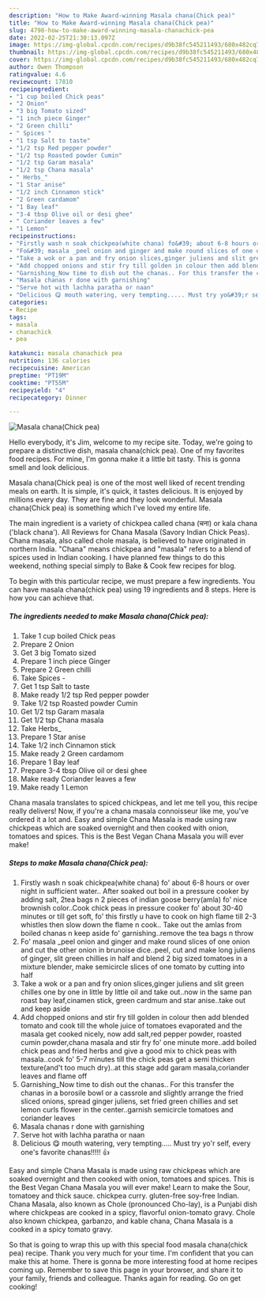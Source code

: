 ```yaml
---
description: "How to Make Award-winning Masala chana(Chick pea)"
title: "How to Make Award-winning Masala chana(Chick pea)"
slug: 4798-how-to-make-award-winning-masala-chanachick-pea
date: 2022-02-25T21:30:13.097Z
image: https://img-global.cpcdn.com/recipes/d9b38fc545211493/680x482cq70/masala-chanachick-pea-recipe-main-photo.jpg
thumbnail: https://img-global.cpcdn.com/recipes/d9b38fc545211493/680x482cq70/masala-chanachick-pea-recipe-main-photo.jpg
cover: https://img-global.cpcdn.com/recipes/d9b38fc545211493/680x482cq70/masala-chanachick-pea-recipe-main-photo.jpg
author: Owen Thompson
ratingvalue: 4.6
reviewcount: 17810
recipeingredient:
- "1 cup boiled Chick peas"
- "2 Onion"
- "3 big Tomato sized"
- "1 inch piece Ginger"
- "2 Green chilli"
- " Spices "
- "1 tsp Salt to taste"
- "1/2 tsp Red pepper powder"
- "1/2 tsp Roasted powder Cumin"
- "1/2 tsp Garam masala"
- "1/2 tsp Chana masala"
- " Herbs_"
- "1 Star anise"
- "1/2 inch Cinnamon stick"
- "2 Green cardamom"
- "1 Bay leaf"
- "3-4 tbsp Olive oil or desi ghee"
- " Coriander leaves a few"
- "1 Lemon"
recipeinstructions:
- "Firstly wash n soak chickpea(white chana) fo&#39; about 6-8 hours or over night in sufficient water.. After soaked out boil in a pressure cooker by adding salt, 2tea bags n 2 pieces of indian goose berry(amla) fo&#39; nice brownish color..Cook chick peas in pressure cooker fo&#39; about 30-40 minutes or till get soft, fo&#39; this firstly u have to cook on high flame till 2-3 whistles then slow down the flame n cook.. Take out the amlas from boiled chanas n keep aside fo&#39; garnishing..remove the tea bags n throw"
- "Fo&#39; masala _peel onion and ginger and make round slices of one onion and cut the other onion in brunoise dice..peel, cut and make long juliens of ginger, slit green chillies in half and blend 2 big sized tomatoes in a mixture blender, make semicircle slices of one tomato by cutting into half"
- "Take a wok or a pan and fry onion slices,ginger juliens and slit green chilles one by one in little by little oil and take out..now in the same pan roast bay leaf,cinamen stick, green cardmum and star anise..take out and keep aside"
- "Add chopped onions and stir fry till golden in colour then add blended tomato and cook till the whole juice of tomatoes evaporated and the masala get cooked nicely, now add salt,red pepper powder, roasted cumin powder,chana masala and stir fry fo&#39; one minute more..add boiled chick peas and fried herbs and give a good mix to chick peas with masala..cook fo&#39; 5-7 minutes till the chick peas get a semi thicken texture(and&#39;t too much dry)..at this stage add garam masala,coriander leaves and flame off"
- "Garnishing_Now time to dish out the chanas.. For this transfer the chanas in a borosile bowl or a cassrole and slightly arrange the fried sliced onions, spread ginger juliens, set fried green chillies and set lemon curls flower in the center..garnish semicircle tomatoes and coriander leaves"
- "Masala chanas r done with garnishing"
- "Serve hot with lachha paratha or naan"
- "Delicious 😋 mouth watering, very tempting..... Must try yo&#39;r self, every one&#39;s favorite chanas!!!!! 👍"
categories:
- Recipe
tags:
- masala
- chanachick
- pea

katakunci: masala chanachick pea 
nutrition: 136 calories
recipecuisine: American
preptime: "PT19M"
cooktime: "PT55M"
recipeyield: "4"
recipecategory: Dinner

---
```



![Masala chana(Chick pea)](https://img-global.cpcdn.com/recipes/d9b38fc545211493/680x482cq70/masala-chanachick-pea-recipe-main-photo.jpg)

Hello everybody, it's Jim, welcome to my recipe site. Today, we're going to prepare a distinctive dish, masala chana(chick pea). One of my favorites food recipes. For mine, I'm gonna make it a little bit tasty. This is gonna smell and look delicious.

Masala chana(Chick pea) is one of the most well liked of recent trending meals on earth. It is simple, it's quick, it tastes delicious. It is enjoyed by millions every day. They are fine and they look wonderful. Masala chana(Chick pea) is something which I've loved my entire life.

The main ingredient is a variety of chickpea called chana (चना) or kala chana (&#39;black chana&#39;). All Reviews for Chana Masala (Savory Indian Chick Peas). Chana masala, also called chole masala, is believed to have originated in northern India. &#34;Chana&#34; means chickpea and &#34;masala&#34; refers to a blend of spices used in Indian cooking. I have planned few things to do this weekend, nothing special simply to Bake &amp; Cook few recipes for blog.


To begin with this particular recipe, we must prepare a few ingredients. You can have masala chana(chick pea) using 19 ingredients and 8 steps. Here is how you can achieve that.

<!--inarticleads1-->

##### The ingredients needed to make Masala chana(Chick pea):

1. Take 1 cup boiled Chick peas
1. Prepare 2 Onion
1. Get 3 big Tomato sized
1. Prepare 1 inch piece Ginger
1. Prepare 2 Green chilli
1. Take  Spices -
1. Get 1 tsp Salt to taste
1. Make ready 1/2 tsp Red pepper powder
1. Take 1/2 tsp Roasted powder Cumin
1. Get 1/2 tsp Garam masala
1. Get 1/2 tsp Chana masala
1. Take  Herbs_
1. Prepare 1 Star anise
1. Take 1/2 inch Cinnamon stick
1. Make ready 2 Green cardamom
1. Prepare 1 Bay leaf
1. Prepare 3-4 tbsp Olive oil or desi ghee
1. Make ready  Coriander leaves a few
1. Make ready 1 Lemon


Chana masala translates to spiced chickpeas, and let me tell you, this recipe really delivers! Now, if you&#39;re a chana masala connoisseur like me, you&#39;ve ordered it a lot and. Easy and simple Chana Masala is made using raw chickpeas which are soaked overnight and then cooked with onion, tomatoes and spices. This is the Best Vegan Chana Masala you will ever make! 

<!--inarticleads2-->

##### Steps to make Masala chana(Chick pea):

1. Firstly wash n soak chickpea(white chana) fo&#39; about 6-8 hours or over night in sufficient water.. After soaked out boil in a pressure cooker by adding salt, 2tea bags n 2 pieces of indian goose berry(amla) fo&#39; nice brownish color..Cook chick peas in pressure cooker fo&#39; about 30-40 minutes or till get soft, fo&#39; this firstly u have to cook on high flame till 2-3 whistles then slow down the flame n cook.. Take out the amlas from boiled chanas n keep aside fo&#39; garnishing..remove the tea bags n throw
1. Fo&#39; masala _peel onion and ginger and make round slices of one onion and cut the other onion in brunoise dice..peel, cut and make long juliens of ginger, slit green chillies in half and blend 2 big sized tomatoes in a mixture blender, make semicircle slices of one tomato by cutting into half
1. Take a wok or a pan and fry onion slices,ginger juliens and slit green chilles one by one in little by little oil and take out..now in the same pan roast bay leaf,cinamen stick, green cardmum and star anise..take out and keep aside
1. Add chopped onions and stir fry till golden in colour then add blended tomato and cook till the whole juice of tomatoes evaporated and the masala get cooked nicely, now add salt,red pepper powder, roasted cumin powder,chana masala and stir fry fo&#39; one minute more..add boiled chick peas and fried herbs and give a good mix to chick peas with masala..cook fo&#39; 5-7 minutes till the chick peas get a semi thicken texture(and&#39;t too much dry)..at this stage add garam masala,coriander leaves and flame off
1. Garnishing_Now time to dish out the chanas.. For this transfer the chanas in a borosile bowl or a cassrole and slightly arrange the fried sliced onions, spread ginger juliens, set fried green chillies and set lemon curls flower in the center..garnish semicircle tomatoes and coriander leaves
1. Masala chanas r done with garnishing
1. Serve hot with lachha paratha or naan
1. Delicious 😋 mouth watering, very tempting..... Must try yo&#39;r self, every one&#39;s favorite chanas!!!!! 👍


Easy and simple Chana Masala is made using raw chickpeas which are soaked overnight and then cooked with onion, tomatoes and spices. This is the Best Vegan Chana Masala you will ever make! Learn to make the Sour, tomatoey and thick sauce. chickpea curry. gluten-free soy-free Indian. Chana Masala, also known as Chole (pronounced Cho-lay), is a Punjabi dish where chickpeas are cooked in a spicy, flavorful onion-tomato gravy. Chole also known chickpea, garbanzo, and kable chana, Chana Masala is a cooked in a spicy tomato gravy. 

So that is going to wrap this up with this special food masala chana(chick pea) recipe. Thank you very much for your time. I'm confident that you can make this at home. There is gonna be more interesting food at home recipes coming up. Remember to save this page in your browser, and share it to your family, friends and colleague. Thanks again for reading. Go on get cooking!
